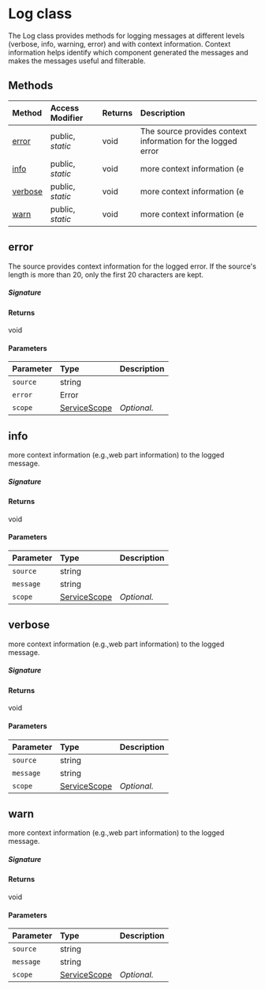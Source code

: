 # Log class



The Log class provides methods for logging messages at different levels (verbose, 
info, warning, error) and with context information. Context information helps identify 
which component generated the messages and makes the messages useful and filterable. 







## Methods

| Method	   | Access Modifier | Returns	| Description|
|:-------------|:----|:-------|:-----------|
|[error](#error~49719)     | public, _static_ | void | The source provides context information for the logged error |
|[info](#info~70357)     | public, _static_ | void | more context information (e |
|[verbose](#verbose~21286)     | public, _static_ | void | more context information (e |
|[warn](#warn~85083)     | public, _static_ | void | more context information (e |




## error

The source provides context information for the logged error. 
If the source's length is more than 20, only the first 20 characters are kept.

##### Signature

#### Returns
void

#### Parameters


| Parameter	   | Type    | Description |
|:-------------|:---------------|:------------|
| `source`    | string |  |
| `error`    | Error |  |
| `scope`    | [ServiceScope](ServiceScope.md) | _Optional._ |


## info

more context information (e.g.,web part information) to the logged message.

##### Signature

#### Returns
void

#### Parameters


| Parameter	   | Type    | Description |
|:-------------|:---------------|:------------|
| `source`    | string |  |
| `message`    | string |  |
| `scope`    | [ServiceScope](ServiceScope.md) | _Optional._ |


## verbose

more context information (e.g.,web part information) to the logged message.

##### Signature

#### Returns
void

#### Parameters


| Parameter	   | Type    | Description |
|:-------------|:---------------|:------------|
| `source`    | string |  |
| `message`    | string |  |
| `scope`    | [ServiceScope](ServiceScope.md) | _Optional._ |


## warn

more context information (e.g.,web part information) to the logged message.

##### Signature

#### Returns
void

#### Parameters


| Parameter	   | Type    | Description |
|:-------------|:---------------|:------------|
| `source`    | string |  |
| `message`    | string |  |
| `scope`    | [ServiceScope](ServiceScope.md) | _Optional._ |

